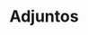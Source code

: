 ---
title: "Adjuntos"
lang: "Portuguese"
year: "2023"
link: "PjZVa182LRo"
slides: ""
authors: ['Frederico Oliveira']
tags: []
layout: "workshop"
categories: ["workshops"]
---